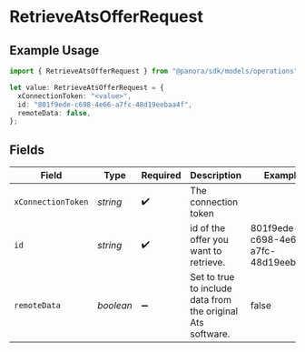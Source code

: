 # RetrieveAtsOfferRequest

## Example Usage

```typescript
import { RetrieveAtsOfferRequest } from "@panora/sdk/models/operations";

let value: RetrieveAtsOfferRequest = {
  xConnectionToken: "<value>",
  id: "801f9ede-c698-4e66-a7fc-48d19eebaa4f",
  remoteData: false,
};
```

## Fields

| Field                                                       | Type                                                        | Required                                                    | Description                                                 | Example                                                     |
| ----------------------------------------------------------- | ----------------------------------------------------------- | ----------------------------------------------------------- | ----------------------------------------------------------- | ----------------------------------------------------------- |
| `xConnectionToken`                                          | *string*                                                    | :heavy_check_mark:                                          | The connection token                                        |                                                             |
| `id`                                                        | *string*                                                    | :heavy_check_mark:                                          | id of the offer you want to retrieve.                       | 801f9ede-c698-4e66-a7fc-48d19eebaa4f                        |
| `remoteData`                                                | *boolean*                                                   | :heavy_minus_sign:                                          | Set to true to include data from the original Ats software. | false                                                       |